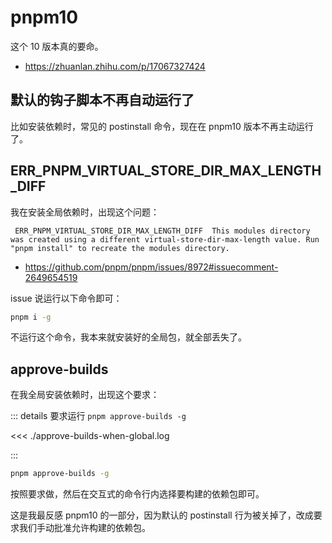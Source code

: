 # pnpm10

这个 10 版本真的要命。

- https://zhuanlan.zhihu.com/p/17067327424

## 默认的钩子脚本不再自动运行了

比如安装依赖时，常见的 postinstall 命令，现在在 pnpm10 版本不再主动运行了。

## ERR_PNPM_VIRTUAL_STORE_DIR_MAX_LENGTH_DIFF

我在安装全局依赖时，出现这个问题：

```log
 ERR_PNPM_VIRTUAL_STORE_DIR_MAX_LENGTH_DIFF  This modules directory was created using a different virtual-store-dir-max-length value. Run "pnpm install" to recreate the modules directory.
```

- https://github.com/pnpm/pnpm/issues/8972#issuecomment-2649654519

issue 说运行以下命令即可：

```bash
pnpm i -g
```

不运行这个命令，我本来就安装好的全局包，就全部丢失了。

## approve-builds

在我全局安装依赖时，出现这个要求：

::: details 要求运行 `pnpm approve-builds -g`

<<< ./approve-builds-when-global.log

:::

```bash
pnpm approve-builds -g
```

按照要求做，然后在交互式的命令行内选择要构建的依赖包即可。

这是我最反感 pnpm10 的一部分，因为默认的 postinstall 行为被关掉了，改成要求我们手动批准允许构建的依赖包。
